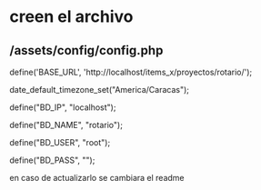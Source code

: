 # creen el archivo

## /assets/config/config.php


define('BASE_URL', 'http://localhost/items_x/proyectos/rotario/');

date_default_timezone_set("America/Caracas");

define("BD_IP", "localhost");

define("BD_NAME", "rotario");

define("BD_USER", "root");

define("BD_PASS", "");


en caso de actualizarlo se cambiara el readme

